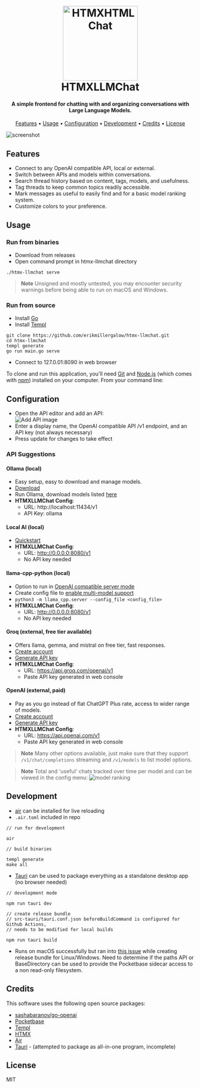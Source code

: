 
<h1 align="center">
  <br>
  <img src="/assets/readme_logo.png" alt="HTMXHTMLChat" width="200">
  <br>
  HTMXLLMChat
  <br>
</h1>

<h4 align="center">A simple frontend for chatting with and organizing conversations with Large Language Models.</h4>

<p align="center">
  <a href="#features">Features</a> •
  <a href="#usage">Usage</a> •
  <a href="#configuration">Configuration</a> •
  <a href="#development">Development</a> •
  <a href="#credits">Credits</a> •
  <a href="#license">License</a>
</p>

![screenshot](assets/example.png "Screenshot")

## Features

* Connect to any OpenAI compatible API, local or external.
* Switch between APIs and models within conversations.
* Search thread history based on content, tags, models, and usefulness.
* Tag threads to keep common topics readily accessible.
* Mark messages as useful to easily find and for a basic model ranking system.
* Customize colors to your preference.

## Usage

### Run from binaries
- Download from releases
- Open command prompt in htmx-llmchat directory
```shell
./htmx-llmchat serve
```
> **Note**
> Unsigned and mostly untested, you may encounter security warnings before being able to run on macOS and Windows.

### Run from source
- Install <a href="https://go.dev/learn/">Go</a>
- Install <a href="https://templ.guide/quick-start/installation">Templ</a>
```shell
git clone https://github.com/erikmillergalow/htmx-llmchat.git
cd htmx-llmchat
templ generate
go run main.go serve
```
- Connect to 127.0.01:8090 in web browser

To clone and run this application, you'll need [Git](https://git-scm.com) and [Node.js](https://nodejs.org/en/download/) (which comes with [npm](http://npmjs.com)) installed on your computer. From your command line:

## Configuration

- Open the API editor and add an API:<br>
![Add API image](assets/api_editor.png "Add API view")
- Enter a display name, the OpenAI compatible API /v1 endpoint, and an API key (not always necessary)
- Press update for changes to take effect

### API Suggestions

#### Ollama (local)
- Easy setup, easy to download and manage models.
- [Download](https://ollama.com/download)
- Run Ollama, download models listed [here](https://ollama.com/library)
- **HTMXLLMChat Config**:
	- URL: http://localhost:11434/v1
	- API Key: ollama

#### Local AI (local)
- [Quickstart](https://localai.io/basics/getting_started/)
- **HTMXLLMChat Config**:
	- URL: http://0.0.0.0:8080/v1
	- No API key needed

#### llama-cpp-python (local)
- Option to run in [OpenAI compatible server mode](https://llama-cpp-python.readthedocs.io/en/latest/#openai-compatible-web-server)
- Create config file to [enable multi-model support](https://llama-cpp-python.readthedocs.io/en/latest/server/#configuration-and-multi-model-support)
- `python3 -m llama_cpp.server --config_file <config_file>`
- **HTMXLLMChat Config**:
	- URL: http://0.0.0.0:8080/v1
	- No API key needed

#### Groq (external, free tier available)
- Offers llama, gemma, and mistral on free tier, fast responses.
- [Create account](https://console.groq.com/login)
- [Generate API key](https://console.groq.com/keys)
- **HTMXLLMChat Config**:
	- URL: https://api.groq.com/openai/v1
	- Paste API key generated in web console

#### OpenAI (external, paid)
- Pay as you go instead of flat ChatGPT Plus rate, access to wider range of models.
- [Create account](https://platform.openai.com/docs/overview)
- [Generate API key](https://platform.openai.com/api-keys)
- **HTMXLLMChat Config**:
	- URL: https://api.openai.com/v1
	- Paste API key generated in web console

> **Note**
> Many other options available, just make sure that they support `/v1/chat/completions` streaming and `/v1/models` to list model options.

> **Note**
> Total and 'useful' chats tracked over time per model and can be viewed in the config menu: ![model ranking](assets/ranking.png "Model ranking")


## Development
- [air](https://github.com/air-verse/air) can be installed for live reloading
- `.air.toml` included in repo
```shell
// run for development

air

// build binaries

templ generate
make all
```

- [Tauri](https://tauri.app/) can be used to package everything as a standalone desktop app (no browser needed)
```shell
// development mode

npm run tauri dev

// create release bundle
// src-tauri/tauri.conf.json beforeBuildCommand is configured for Github Actions, 
// needs to be modified for local builds

npm run tauri build
```
- Runs on macOS successfully but ran into [this issue](https://github.com/tauri-apps/tauri/issues/5672) while creating release bundle for Linux/Windows. Need to determine if the paths API or BaseDirectory can be used to provide the Pocketbase sidecar access to a non read-only filesystem.

## Credits

This software uses the following open source packages:
- [sashabaranov/go-openai](https://github.com/sashabaranov/go-openai)
- [Pocketbase](https://pocketbase.io/)
- [Templ](https://templ.guide/)
- [HTMX](https://htmx.org/)
- [Air](https://github.com/air-verse/air)
- [Tauri](https://tauri.app/) - (attempted to package as all-in-one program, incomplete)


## License

MIT
